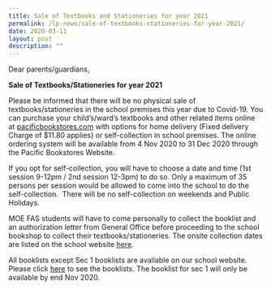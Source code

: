 ```yaml
---
title: Sale of Textbooks and Stationeries for year 2021
permalink: /lp-news/sale-of-textbooks-stationeries-for-year-2021/
date: 2020-03-11
layout: post
description: ""
---
```

Dear parents/guardians,

**Sale of Textbooks/Stationeries for year 2021**

Please be informed that there will be no physical sale of textbooks/stationeries in the school premises this year due to Covid-19. You can purchase your child’s/ward’s textbooks and other related items online at [pacificbookstores.com](http://pacificbookstores.com/) with options for home delivery (Fixed delivery Charge of $11.80 applies) or self-collection in school premises. The online ordering system will be available from 4 Nov 2020 to 31 Dec 2020 through the Pacific Bookstores Website.

If you opt for self-collection, you will have to choose a date and time (1st session 9-12pm / 2nd session 12-3pm) to do so. Only a maximum of 35 persons per session would be allowed to come into the school to do the self-collection.  There will be no self-collection on weekends and Public Holidays.

MOE FAS students will have to come personally to collect the booklist and an authorization letter from General Office before proceeding to the school bookshop to collect their textbooks/stationeries. The onsite collection dates are listed on the school website [here](/school-information/school-bookshop-and-booklists/).

All booklists except Sec 1 booklists are available on our school website. Please click [here](/school-information/school-bookshop-and-booklists/) to see the booklists. The booklist for sec 1 will only be available by end Nov 2020.